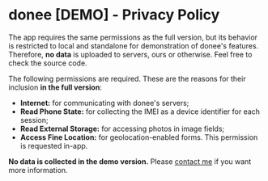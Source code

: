 # donee [DEMO] - Privacy Policy

The app requires the same permissions as the full version, but its behavior is restricted to local and standalone for demonstration of donee's features. Therefore, **no data** is uploaded to servers, ours or otherwise. Feel free to check the source code.

The following permissions are required. These are the reasons for their inclusion **in the full version**:

* **Internet:** for communicating with donee's servers;
* **Read Phone State:** for collecting the IMEI as a device identifier for each session;
* **Read External Storage:** for accessing photos in image fields;
* **Access Fine Location:** for geolocation-enabled forms. This permission is requested in-app.

**No data is collected in the demo version.** Please [contact me](mailto:contact@pauloavelar.com) if you want more information.
